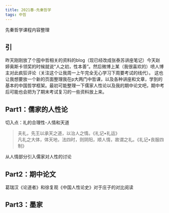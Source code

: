 ```yaml
---
title: 2021春-先秦哲学
tags: 中哲
---
```

先秦哲学课程内容整理
<!--more-->

## 引

昨天刚刚放了个囤中哲相关的资料的blog（现已经改成张泰苏讲座笔记）今天赵婷奥斯卡领奖的时候就说“人之初，性本善”。然后微博上某（我很喜欢的）喷人博主对此疯狂评论（关注这个让我周一上午完全无心学习下周要考试的线代）。
这也让我想要放一个新的页面整理我在p大两门中哲课，以及各种讲座和文章，学到的基本的中国哲学框架。最初可能整理一下儒家人性论以及我的期中论文吧，期中考后可能也会把为了期末考试复习的一些资料放上来。  

## Part1：儒家的人性论
切入点：礼的合理性-人情和天道  
> 夫礼，先王以承天之道，以治人之情。《礼记•礼运》  
> 凡礼之大体，体天地，法四时，则阴阳，顺人情，故谓之礼。《礼记•丧服四制》  

从人情部分引入儒家对人性的讨论

## Part2：期中论文
葛瑞汉《论道者》和徐复观《中国人性论史》对于庄子的对比阅读

## Part3：墨家  
